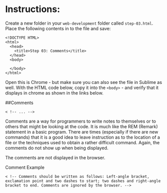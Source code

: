 # Instructions: 

Create a new folder in your `web-development` folder called `step-03.html`. Place the following contents in to the file and save:

~~~
<!DOCTYPE HTML>
<html>
  <head>
    <title>Step 03: Comments</title>
  </head>
  <body>

  </body>
</html>
~~~

Open this is Chrome - but make sure you can also see the file in Sublime as well. With the HTML code below, copy it into the `<body>` - and verify that it displays in chrome as shown in the links below.



##Comments

~~~
< !-- ... -->
~~~

Comments are a way for programmers to write notes to themselves or to others that might be looking at the code. It is much like the REM (Remark) statement in a basic program. There are times (especially if there are new commands) that it is a good idea to leave instruction as to the location of a file or the techniques used to obtain a rather difficult command. Again, the comments do not show up when being displayed.

The comments are not displayed in the browser.

Comment Example
~~~
< !-- Comments should be written as follows: Left-angle bracket, exclamation point and two dashes to start; two dashes and right-angle bracket to end. Comments are ignored by the browser. -->
~~~